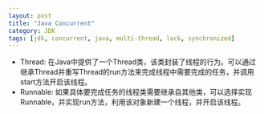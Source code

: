 ```yaml
---
layout: post
title: "Java Concurrent"
category: JDK
tags: [jdk, concurrent, java, multi-thread, lock, synchronized]
---
```

* Thread: 在Java中提供了一个Thread类，该类封装了线程的行为。可以通过继承Thread并重写Thread的run方法来完成线程中需要完成的任务，并调用start方法开启该线程。
* Runnable: 如果具体要完成任务的线程类需要继承自其他类，可以选择实现Runnable，并实现run方法，利用该对象新建一个线程，并开启该线程。
